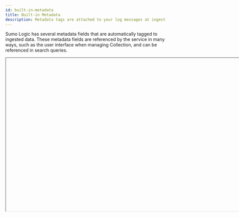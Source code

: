 ```yaml
---
id: built-in-metadata
title: Built-in Metadata
description: Metadata tags are attached to your log messages at ingest, which is very useful when you're searching log data.
---
```


Sumo Logic has several metadata fields that are automatically tagged to ingested data. These metadata fields are referenced by the service in many ways, such as the user interface when managing Collection, and can be referenced in search queries.

<Iframe url="https://www.youtube.com/embed/HNsXN5RoPwo"
        width="854px"
        height="480px"
        id="myId"
        className="video-container"
        display="initial"
        position="relative"
        allow="accelerometer; autoplay=1; clipboard-write; encrypted-media; gyroscope; picture-in-picture"
        allowfullscreen
        />

import Iframe from 'react-iframe';

## Built-in metadata fields

You can run queries using any of the following built-in metadata fields:

| Name | Description |
|:--|:--|
| `_collector` | The name of the Collector (set when the Collector was installed) that received the log message. Shorthand: `?` |
| `_messageCount` | A sequence number (per Source) added by the Collector when the message was received. Shorthand: `?`|
| `_messageTime` | The parsed timestamp by the Collector from the log message in milliseconds. If the message does not have a timestamp, messageTime uses the receiptTime. Shorthand: `?`|
| `_raw` | The raw log message. Shorthand: `?` |
| `_receiptTime` | The time the Collector received the message in milliseconds. |
| `_size` | The size of the log message in bytes. Shorthand: `?`|
| `_source` | The name of the Source, determined by the name you entered when you [configured the Source](/docs/send-data/choose-collector-source). Shorthand: `?`|
| `_sourceCategory` | The category of the Source that collected the log message. This can be a maximum of 1,024 characters. Shorthand: `?`|
| `_sourceHost` | The host name of the Source. For local Sources the name of the Source is set when you [configure the Source](/docs/send-data/choose-collector-source). For remote Collectors, this field uses the remote host's name. The `_sourceHost` metadata field is populated using a reverse DNS lookup. If the name can't be resolved, `_sourceHost` is displayed as `localhost`. This can be a maximum of 128 characters. Shorthand: `?`|
| `_sourceName` | The name of the log file, determined by the path you entered when you [configured the Source](/docs/send-data/choose-collector-source). Shorthand: `Name`. |
| `_format` | The pattern used for parsing the timestamp. See [here](/docs/send-data/reference-information/time-reference.md) for more details. Shorthand: `?`|
| `_view` | The name of the index, view, or partition. Shorthand: `?`|

## Searching metadata

Searching metadata fields follow the same rules as [Keyword Search Expressions](../build-search/keyword-search-expressions.md).

To run a search using metadata fields:

1. As part of the keyword expression before the first pipe, enter the metadata field name.
1. Add an equals sign (`=`).
1. Add the metadata value you want to search against. A few tips:
   * Add wildcards at the front and back of any partial term or string to capture the most results.
   * If your metadata value contains spaces wrap it in quotes.
   * Quotes and wildcards can't be used together.
   * Metadata tags are case-insensitive when searching.

This table shows some examples and a description of each metadata type.

| Example | Description |
|:--|:--|
| `_collector=Mac_server`<br/>`_collector=AWS_1*` | Returns results from the named Collector only. Entered when a Collector is installed and activated. |
| `_source=main_web_app`<br/>`_source=*syslog*` | Returns results from the named Source only. Entered when a Source is configured. |
| `_sourceCategory=*apache*`<br/>`_sourceCategory="Security Logs"` | Returns results from one or more Sources depending on whether the tag was applied to a single Source or a series of Sources. Entered when a Source is configured.  |
| `_sourceHost=hostname`<br/>`_sourceHost=*RAS*` | Usually returns results from one Source, unless a value is entered at the Collector level for a Collector with more than one Source.<br/><br/>If the field is left blank when a Source is configured, the value for Source Host is taken from the host system value. A custom value can be entered at the Source or Collector configuration. Metadata values entered at Source level override Collector values.  |
| `_sourceName=path/to/file/`<br/>`_sourceName=*path*` | Returns results from one or more Source paths. Entered when a Source is configured. Note that the metadata field `_sourceName` is not the name of the Source, but the file path.  |

In the **Messages** tab, each message displays its metadata tags:  

![metadata tags](/img/search/get-started-search/search-basics/msg-with-metadata.png)

## Search different values of a metadata field in the same query

To search more than one value of the same metadata field, you can use the conditional operator OR. Metadata fields follow the same rules as [Keyword Search Expressions](../build-search/keyword-search-expressions.md).

For example:

```sql
(_sourceCategory=*apache* or _sourceCategory="Security Logs")
```
